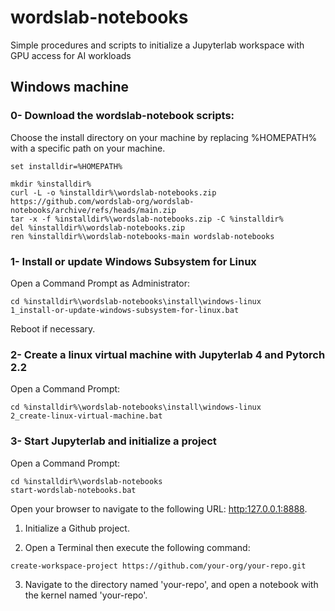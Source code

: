 # wordslab-notebooks

Simple procedures and scripts to initialize a Jupyterlab workspace with GPU access for AI workloads

## Windows machine

### 0- Download the wordslab-notebook scripts:

Choose the install directory on your machine by replacing %HOMEPATH% with a specific path on your machine.

```
set installdir=%HOMEPATH%

mkdir %installdir%
curl -L -o %installdir%\wordslab-notebooks.zip https://github.com/wordslab-org/wordslab-notebooks/archive/refs/heads/main.zip
tar -x -f %installdir%\wordslab-notebooks.zip -C %installdir%
del %installdir%\wordslab-notebooks.zip
ren %installdir%\wordslab-notebooks-main wordslab-notebooks
```

### 1- Install or update Windows Subsystem for Linux

Open a Command Prompt as Administrator:

```
cd %installdir%\wordslab-notebooks\install\windows-linux
1_install-or-update-windows-subsystem-for-linux.bat
```

Reboot if necessary.

### 2- Create a linux virtual machine with Jupyterlab 4 and Pytorch 2.2

Open a Command Prompt:

```
cd %installdir%\wordslab-notebooks\install\windows-linux
2_create-linux-virtual-machine.bat
```

### 3- Start Jupyterlab and initialize a project

Open a Command Prompt:

```
cd %installdir%\wordslab-notebooks
start-wordslab-notebooks.bat
```

Open your browser to navigate to the following URL: [http:127.0.0.1:8888](http:127.0.0.1:8888).

1. Initialize a Github project.

2. Open a Terminal then execute the following command:

```
create-workspace-project https://github.com/your-org/your-repo.git
```

3. Navigate to the directory named 'your-repo', and open a notebook with the kernel named 'your-repo'.
